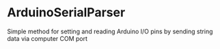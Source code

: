 # ArduinoSerialParser
Simple method for setting and reading Arduino I/O pins by sending string data via computer COM port
